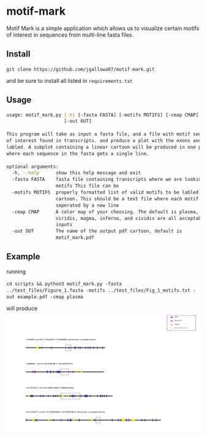 # motif-mark

Motif Mark is a simple application which allows us to visualize 
certain motifs of interest in sequences from multi-line fasta files.

## Install

`git clone https://github.com/jgallowa07/motif-mark.git`

and be sure to install all listed in `requirements.txt`

## Usage

```bash
usage: motif_mark.py [-h] [-fasta FASTA] [-motifs MOTIFS] [-cmap CMAP]
                     [-out OUT]

This program will take as input a fasta file, and a file with motif sequences
of interest found in transcripts. and produce a plot with the exons and motifs
labled. A subplot containing a linear cartoon will be produced in one pdf
where each sequence in the fasta gets a single line.

optional arguments:
  -h, --help      show this help message and exit
  -fasta FASTA    fasta file containing transcripts where we are looking for
                  motifs This file can be
  -motifs MOTIFS  properly formatted list of valid motifs to be labled on
                  cartoon. This should be a text file where each motif is
                  seperated by a new line
  -cmap CMAP      A color map of your choosing. The default is plasma, but
                  viridis, magma, inferno, and cividis are all acceptable
                  inputs
  -out OUT        The name of the output pdf cartoon, default is
                  motif_mark.pdf
```

## Example

running

`cd scripts && python3 motif_mark.py -fasta ../test_files/Figure_1.fasta -motifs ../test_files/Fig_1_motifs.txt -out example.pdf -cmap plasma`

will produce 
![alt text](<./test_files/example.png>)














